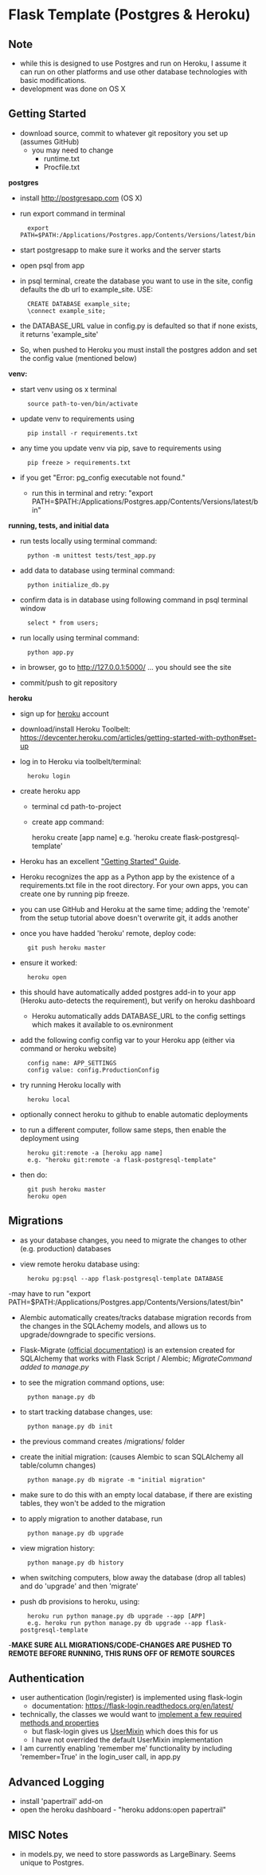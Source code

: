 Flask Template (Postgres & Heroku)
==================================

Note
----
- while this is designed to use Postgres and run on Heroku, I assume it can run on other platforms and use other database technologies with basic modifications.
- development was done on OS X

Getting Started
---------------
- download source, commit to whatever git repository you set up (assumes GitHub)
    - you may need to change
        - runtime.txt
        - Procfile.txt

**postgres**
- install http://postgresapp.com (OS X)
- run export command in terminal

        export PATH=$PATH:/Applications/Postgres.app/Contents/Versions/latest/bin

- start postgresapp to make sure it works and the server starts
- open psql from app
- in psql terminal, create the database you want to use in the site, config defaults the db url to example_site. USE:

        CREATE DATABASE example_site;
        \connect example_site;

- the DATABASE_URL value in config.py is defaulted so that if none exists, it returns 'example_site'
- So, when pushed to Heroku you must install the postgres addon and set the config value (mentioned below)

**venv:**
- start venv using os x terminal

        source path-to-ven/bin/activate

- update venv to requirements using

        pip install -r requirements.txt

- any time you update venv via pip, save to requirements using

        pip freeze > requirements.txt

- if you get "Error: pg_config executable not found."
    - run this in terminal and retry: "export PATH=$PATH:/Applications/Postgres.app/Contents/Versions/latest/bin"

**running, tests, and initial data**
- run tests locally using terminal command:

        python -m unittest tests/test_app.py

- add data to database using terminal command:

        python initialize_db.py

- confirm data is in database using following command in psql terminal window

        select * from users;

- run locally using terminal command:

        python app.py

- in browser, go to http://127.0.0.1:5000/ ... you should see the site
- commit/push to git repository

**heroku**
- sign up for [heroku](https://www.heroku.com/) account
- download/install Heroku Toolbelt: https://devcenter.heroku.com/articles/getting-started-with-python#set-up
- log in to Heroku via toolbelt/terminal:

        heroku login

- create heroku app
    - terminal cd path-to-project
    - create app command: 
    
        heroku create [app name] 
        e.g. 'heroku create flask-postgresql-template'
    
- Heroku has an excellent ["Getting Started" Guide](https://devcenter.heroku.com/articles/getting-started-with-python#set-up).
- Heroku recognizes the app as a Python app by the existence of a requirements.txt file in the root directory. For your own apps, you can create one by running pip freeze.
- you can use GitHub and Heroku at the same time; adding the 'remote' from the setup tutorial above doesn't overwrite git, it adds another
- once you have hadded 'heroku' remote, deploy code:

        git push heroku master

- ensure it worked:

        heroku open

- this should have automatically added postgres add-in to your app (Heroku auto-detects the requirement), but verify on heroku dashboard
    - Heroku automatically adds DATABASE_URL to the config settings which makes it available to os.evnironment
- add the following config config var to your Heroku app (either via command or heroku website)

        config name: APP_SETTINGS
        config value: config.ProductionConfig 

- try running Heroku locally with 

        heroku local

- optionally connect heroku to github to enable automatic deployments

- to run a different computer, follow same steps, then enable the deployment using

        heroku git:remote -a [heroku app name]
        e.g. "heroku git:remote -a flask-postgresql-template"

- then do:

        git push heroku master
        heroku open

Migrations
----------
- as your database changes, you need to migrate the changes to other (e.g. production) databases
- view remote heroku database using:

        heroku pg:psql --app flask-postgresql-template DATABASE

-may have to run "export PATH=$PATH:/Applications/Postgres.app/Contents/Versions/latest/bin"

- Alembic automatically creates/tracks database migration records from the changes in the SQLAchemy models, and allows us to upgrade/downgrade to specific versions.
- Flask-Migrate ([official documentation](https://flask-migrate.readthedocs.org/en/latest/)) is an extension created for SQLAlchemy that works with Flask Script / Alembic; *MigrateCommand added to manage.py*

- to see the migration command options, use:

        python manage.py db

- to start tracking database changes, use:

        python manage.py db init

- the previous command creates /migrations/ folder
- create the initial migration: (causes Alembic to scan SQLAlchemy all table/column changes)

        python manage.py db migrate -m "initial migration"

- make sure to do this with an empty local database, if there are existing tables, they won't be added to the migration
- to apply migration to another database, run

        python manage.py db upgrade

- view migration history:

        python manage.py db history

- when switching computers, blow away the database (drop all tables) and do 'upgrade' and then 'migrate'

- push db provisions to heroku, using:

        heroku run python manage.py db upgrade --app [APP]
        e.g. heroku run python manage.py db upgrade --app flask-postgresql-template

-**MAKE SURE ALL MIGRATIONS/CODE-CHANGES ARE PUSHED TO REMOTE BEFORE RUNNING, THIS RUNS OFF OF REMOTE SOURCES**


Authentication
--------------
- user authentication (login/register) is implemented using flask-login
    - documentation: https://flask-login.readthedocs.org/en/latest/
- technically, the classes we would want to [implement a few required methods and properties](http://flask-login.readthedocs.org/en/latest/#your-user-class)
    - but flask-login gives us [UserMixin](https://flask-login.readthedocs.org/en/latest/#flask.ext.login.UserMixin) which does this for us
    - I have not overrided the default UserMixin implementation
- I am currently enabling 'remember me' functionality by including 'remember=True' in the login_user call, in app.py


Advanced Logging
---------------
- install 'papertrail' add-on
- open the heroku dashboard - "heroku addons:open papertrail"

MISC Notes
----------
- in models.py, we need to store passwords as LargeBinary. Seems unique to Postgres. 
